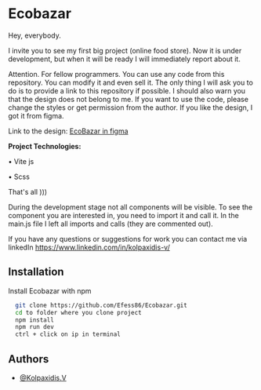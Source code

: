 # Ecobazar

Hey, everybody.

I invite you to see my first big project (online food store). 
Now it is under development, but when it will be ready I will immediately report about it.

Attention. For fellow programmers. You can use any code from this repository. You can modify it and even sell it. The only thing I will ask you to do is to provide a link to this repository if possible. I should also warn you that the design does not belong to me. If you want to use the code, please change the styles or get permission from the author.
If you like the design, I got it from figma. 

Link to the design: 
 [EcoBazar in figma](https://www.figma.com/file/Jrl8nwJ5D0noqVTwQDHErV/Shopery---Organic-eCommerce-Shop-Website-Figma-Template-(Community)-(Community)?type=design&t=dBDWRiGupnyWrDqZ-6)

**Project Technologies:**

• Vite js

• Scss

That's all )))

During the development stage not all components will be visible. To see the component you are interested in, you need to import it and call it. In the main.js file I left all imports and calls (they are commented out).

If you have any questions or suggestions for work you can contact me via linkedIn https://www.linkedin.com/in/kolpaxidis-v/

## Installation

Install Ecobazar with npm

```bash
  git clone https://github.com/Efess86/Ecobazar.git
  cd to folder where you clone project
  npm install
  npm run dev
  ctrl + click on ip in terminal
```
    
## Authors

- [@Kolpaxidis.V](https://github.com/Efess86)